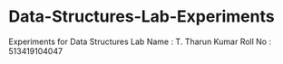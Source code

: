 # Data-Structures-Lab-Experiments
Experiments for Data Structures Lab 
Name : T. Tharun Kumar 
Roll No : 513419104047
